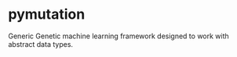 pymutation
==========

Generic Genetic machine learning framework designed to work with abstract data types.